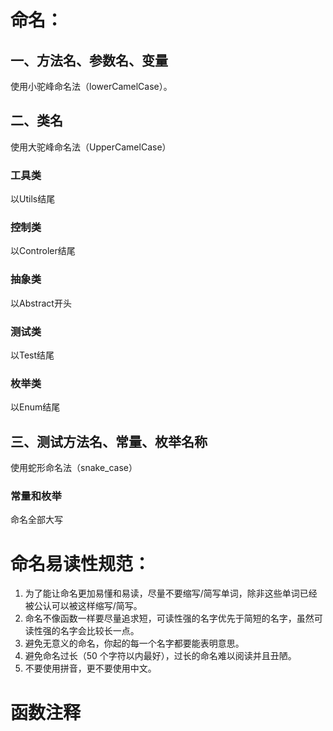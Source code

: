 # 命名：
## 一、方法名、参数名、变量
使用小驼峰命名法（lowerCamelCase）。
## 二、类名
使用大驼峰命名法（UpperCamelCase）
### 工具类
以Utils结尾
### 控制类
以Controler结尾
### 抽象类
以Abstract开头
### 测试类
以Test结尾
### 枚举类
以Enum结尾
## 三、测试方法名、常量、枚举名称
使用蛇形命名法（snake_case）
### 常量和枚举
命名全部大写
# 命名易读性规范：
1. 为了能让命名更加易懂和易读，尽量不要缩写/简写单词，除非这些单词已经被公认可以被这样缩写/简写。
2. 命名不像函数一样要尽量追求短，可读性强的名字优先于简短的名字，虽然可读性强的名字会比较长一点。
3. 避免无意义的命名，你起的每一个名字都要能表明意思。
4. 避免命名过长（50 个字符以内最好），过长的命名难以阅读并且丑陋。
5. 不要使用拼音，更不要使用中文。 

# 函数注释
